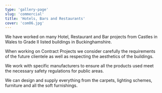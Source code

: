 ```yaml
---
type: 'gallery-page'
slug: 'commercial'
title: 'Hotels, Bars and Restaurants'
cover: 'com06.jpg'
---
```


We have worked on many Hotel, Restaurant and Bar projects from Castles in Wales to Grade II listed buildings in Buckinghamshire.

When working on Contract Projects we consider carefully the requirements of the future clientele as well as respecting the aesthetics of the buildings.

We work with specific manufacturers to ensure all the products used meet the necessary safety regulations for public areas.

We can design and supply everything from the carpets, lighting schemes, furniture and all the soft furnishings.
